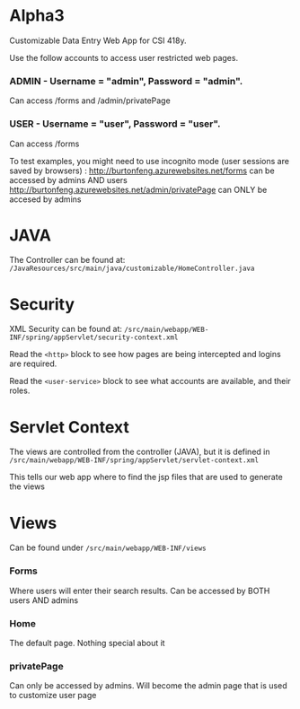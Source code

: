 # Alpha3

Customizable Data Entry Web App for CSI 418y.

Use the follow accounts to access user restricted web pages.

### ADMIN - Username = "admin", Password = "admin". 
Can access /forms and /admin/privatePage
### USER - Username = "user", Password = "user". 
Can access /forms

To test examples, you might need to use incognito mode (user sessions are saved by browsers) :
http://burtonfeng.azurewebsites.net/forms can be accessed by admins AND users
http://burtonfeng.azurewebsites.net/admin/privatePage can ONLY be accesed by admins


# JAVA
The Controller can be found at: ```/JavaResources/src/main/java/customizable/HomeController.java```


# Security
XML Security can be found at: ```/src/main/webapp/WEB-INF/spring/appServlet/security-context.xml```

Read the ```<http>``` block to see how pages are being intercepted and logins are required.

Read the ```<user-service>``` block to see what accounts are available, and their roles.


# Servlet Context
The views are controlled from the controller (JAVA), but it is defined in ```/src/main/webapp/WEB-INF/spring/appServlet/servlet-context.xml```

This tells our web app where to find the jsp files that are used to generate the views


# Views
Can be found under ```/src/main/webapp/WEB-INF/views```
### Forms
Where users will enter their search results. Can be accessed by BOTH users AND admins
### Home
The default page. Nothing special about it
### privatePage
Can only be accessed by admins. Will become the admin page that is used to customize user page
